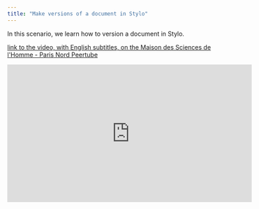 ```yaml
---
title: "Make versions of a document in Stylo"
---
```


In this scenario, we learn how to version a document in Stylo.

[link to the video, with English subtitles, on the Maison des Sciences de l'Homme - Paris Nord Peertube](https://video.mshparisnord.fr/w/gArrLQDP7wVaqWoCYUkB4R?subtitle=en)

<iframe title="Make versions of a document in Stylo" width="560" height="315" src="https://video.mshparisnord.fr/videos/embed/7e480c79-4e5f-4ebb-9133-88ed5dda9a03?subtitle=en" frameborder="0" allowfullscreen="" sandbox="allow-same-origin allow-scripts allow-popups allow-forms"></iframe>